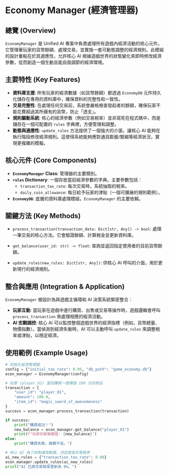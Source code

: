 # Economy Manager (經濟管理器)

## 總覽 (Overview)

`EconomyManager` 是 Unified AI 專案中負責處理所有遊戲內經濟活動的核心元件。它管理著玩家的貨幣餘額、處理交易，並實施一套可動態調整的經濟規則。此模組的設計重點在於其適應性，允許核心 AI 根據遊戲世界的狀態變化來即時修改經濟參數，從而創造一個生動且能自我調節的經濟環境。

## 主要特性 (Key Features)

- **資料庫支援**: 所有玩家的經濟數據（如貨幣餘額）都透過 `EconomyDB` 元件持久化儲存在專用的資料庫中，確保資料的完整性和一致性。
- **交易完整性**: 在處理任何交易前，系統會嚴格檢查發起者的餘額，確保玩家不能花費超過其所擁有的貨幣，防止「透支」。
- **規則驅動系統**: 核心的經濟參數（例如交易稅率）並非寫死在程式碼中，而是儲存在一個可配置的 `rules` 字典裡，方便管理和調整。
- **動態與適應性**: `update_rules` 方法提供了一個強大的介面，讓核心 AI 能夠在執行階段修改經濟規則。這使得系統能夠應對通貨膨脹/緊縮等經濟狀況，實現更複雜的模擬。

## 核心元件 (Core Components)

- **`EconomyManager` Class**: 管理器的主要類別。
- **`rules` Dictionary**: 一個存放當前經濟參數的字典。主要參數包括：
    - `transaction_tax_rate`: 每次交易時，系統抽取的稅率。
    - `daily_coin_allowance`: 每日給予玩家的津貼（一個可擴展的規則範例）。
- **`EconomyDB`**: 底層的資料庫處理模組，`EconomyManager` 的主要依賴。

## 關鍵方法 (Key Methods)

- `process_transaction(transaction_data: Dict[str, Any]) -> bool`:
  處理一筆交易的核心方法。它會驗證餘額、計算稅金並更新資料庫。

- `get_balance(user_id: str) -> float`:
  查詢並返回指定使用者的目前貨幣餘額。

- `update_rules(new_rules: Dict[str, Any])`:
  供核心 AI 呼叫的介面，用於更新現行的經濟規則。

## 整合與應用 (Integration & Application)

`EconomyManager` 被設計為與遊戲主循環和 AI 決策系統緊密整合：

- **玩家互動**: 當玩家在遊戲中進行購買、出售或交易等操作時，遊戲邏輯會呼叫 `process_transaction` 來處理相應的經濟活動。
- **AI 宏觀調控**: 核心 AI 可以監控整個遊戲世界的經濟指標（例如，貨幣總量、物價指數）。當偵測到經濟失衡時，AI 可以主動呼叫 `update_rules` 來調整稅率或津貼，以穩定經濟。

## 使用範例 (Example Usage)

```python
# 初始化經濟管理器
config = {"initial_tax_rate": 0.05, "db_path": "game_economy.db"}
econ_manager = EconomyManager(config)

# 玩家 (player_01) 嘗試購買一個價值 100 元的物品
transaction = {
    "user_id": "player_01",
    "amount": 100.0,
    "item_id": "magic_sword_of_awesomeness"
}
success = econ_manager.process_transaction(transaction)

if success:
    print("購買成功！")
    new_balance = econ_manager.get_balance("player_01")
    print(f"玩家的新餘額是: {new_balance}")
else:
    print("購買失敗，餘額不足。")

# 核心 AI 為了抑制通貨膨脹，決定提高交易稅率
ai_new_rules = {"transaction_tax_rate": 0.08}
econ_manager.update_rules(ai_new_rules)
print("AI 已將交易稅率更新為 8%。")
```